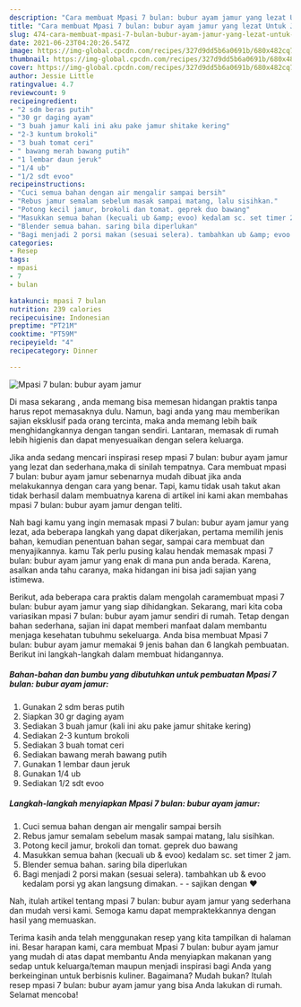 ```yaml
---
description: "Cara membuat Mpasi 7 bulan: bubur ayam jamur yang lezat Untuk Jualan"
title: "Cara membuat Mpasi 7 bulan: bubur ayam jamur yang lezat Untuk Jualan"
slug: 474-cara-membuat-mpasi-7-bulan-bubur-ayam-jamur-yang-lezat-untuk-jualan
date: 2021-06-23T04:20:26.547Z
image: https://img-global.cpcdn.com/recipes/327d9dd5b6a0691b/680x482cq70/mpasi-7-bulan-bubur-ayam-jamur-foto-resep-utama.jpg
thumbnail: https://img-global.cpcdn.com/recipes/327d9dd5b6a0691b/680x482cq70/mpasi-7-bulan-bubur-ayam-jamur-foto-resep-utama.jpg
cover: https://img-global.cpcdn.com/recipes/327d9dd5b6a0691b/680x482cq70/mpasi-7-bulan-bubur-ayam-jamur-foto-resep-utama.jpg
author: Jessie Little
ratingvalue: 4.7
reviewcount: 9
recipeingredient:
- "2 sdm beras putih"
- "30 gr daging ayam"
- "3 buah jamur kali ini aku pake jamur shitake kering"
- "2-3 kuntum brokoli"
- "3 buah tomat ceri"
- " bawang merah bawang putih"
- "1 lembar daun jeruk"
- "1/4 ub"
- "1/2 sdt evoo"
recipeinstructions:
- "Cuci semua bahan dengan air mengalir sampai bersih"
- "Rebus jamur semalam sebelum masak sampai matang, lalu sisihkan."
- "Potong kecil jamur, brokoli dan tomat. geprek duo bawang"
- "Masukkan semua bahan (kecuali ub &amp; evoo) kedalam sc. set timer 2 jam."
- "Blender semua bahan. saring bila diperlukan"
- "Bagi menjadi 2 porsi makan (sesuai selera). tambahkan ub &amp; evoo kedalam porsi yg akan langsung dimakan.   sajikan dengan ❤️"
categories:
- Resep
tags:
- mpasi
- 7
- bulan

katakunci: mpasi 7 bulan 
nutrition: 239 calories
recipecuisine: Indonesian
preptime: "PT21M"
cooktime: "PT59M"
recipeyield: "4"
recipecategory: Dinner

---
```



![Mpasi 7 bulan: bubur ayam jamur](https://img-global.cpcdn.com/recipes/327d9dd5b6a0691b/680x482cq70/mpasi-7-bulan-bubur-ayam-jamur-foto-resep-utama.jpg)

Di masa  sekarang , anda memang bisa memesan hidangan praktis tanpa harus repot memasaknya dulu. Namun, bagi anda yang mau memberikan sajian eksklusif pada orang tercinta, maka anda memang lebih baik menghidangkannya dengan tangan sendiri. Lantaran, memasak di rumah lebih higienis dan dapat menyesuaikan dengan selera keluarga.

Jika anda sedang mencari inspirasi resep mpasi 7 bulan: bubur ayam jamur yang lezat dan sederhana,maka di sinilah tempatnya. Cara membuat mpasi 7 bulan: bubur ayam jamur  sebenarnya mudah dibuat jika anda melakukannya dengan cara yang benar. Tapi, kamu tidak usah takut akan tidak berhasil dalam membuatnya 
karena di artikel ini kami akan membahas mpasi 7 bulan: bubur ayam jamur dengan teliti.  



Nah bagi kamu yang ingin memasak mpasi 7 bulan: bubur ayam jamur yang lezat, ada beberapa langkah yang dapat dikerjakan, pertama memilih jenis bahan, kemudian penentuan bahan segar, sampai cara membuat dan menyajikannya. kamu Tak perlu pusing kalau hendak memasak mpasi 7 bulan: bubur ayam jamur yang enak di mana pun anda berada. Karena, asalkan anda  tahu caranya, maka hidangan ini bisa jadi sajian yang istimewa.

Berikut, ada beberapa cara praktis  dalam mengolah caramembuat mpasi 7 bulan: bubur ayam jamur yang siap dihidangkan. Sekarang, mari kita coba variasikan mpasi 7 bulan: bubur ayam jamur sendiri di rumah. Tetap dengan bahan sederhana, sajian ini dapat memberi manfaat dalam membantu menjaga kesehatan tubuhmu sekeluarga. Anda bisa membuat Mpasi 7 bulan: bubur ayam jamur memakai 9 jenis bahan dan 6 langkah pembuatan. Berikut ini langkah-langkah dalam membuat hidangannya.

<!--inarticleads1-->

##### Bahan-bahan dan bumbu yang dibutuhkan untuk pembuatan Mpasi 7 bulan: bubur ayam jamur:

1. Gunakan 2 sdm beras putih
1. Siapkan 30 gr daging ayam
1. Sediakan 3 buah jamur (kali ini aku pake jamur shitake kering)
1. Sediakan 2-3 kuntum brokoli
1. Sediakan 3 buah tomat ceri
1. Sediakan  bawang merah bawang putih
1. Gunakan 1 lembar daun jeruk
1. Gunakan 1/4 ub
1. Sediakan 1/2 sdt evoo




<!--inarticleads2-->

##### Langkah-langkah menyiapkan Mpasi 7 bulan: bubur ayam jamur:

1. Cuci semua bahan dengan air mengalir sampai bersih
1. Rebus jamur semalam sebelum masak sampai matang, lalu sisihkan.
1. Potong kecil jamur, brokoli dan tomat. geprek duo bawang
1. Masukkan semua bahan (kecuali ub &amp; evoo) kedalam sc. set timer 2 jam.
1. Blender semua bahan. saring bila diperlukan
1. Bagi menjadi 2 porsi makan (sesuai selera). tambahkan ub &amp; evoo kedalam porsi yg akan langsung dimakan.  -  - sajikan dengan ❤️




Nah, itulah artikel tentang  mpasi 7 bulan: bubur ayam jamur  yang sederhana dan mudah versi kami. Semoga kamu dapat mempraktekkannya dengan hasil yang memuaskan. 

Terima kasih anda telah menggunakan resep yang kita tampilkan di halaman ini. Besar harapan kami, cara membuat  Mpasi 7 bulan: bubur ayam jamur yang mudah di atas dapat membantu Anda menyiapkan makanan yang sedap untuk keluarga/teman maupun menjadi inspirasi bagi Anda yang berkeinginan untuk berbisnis kuliner. Bagaimana? Mudah bukan? Itulah resep mpasi 7 bulan: bubur ayam jamur yang bisa Anda lakukan di rumah. Selamat mencoba!


